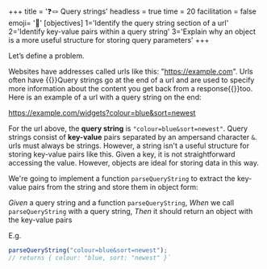 +++
title = '❓🪢 Query strings'
headless = true
time = 20
facilitation = false
emoji= '🧩'
[objectives]
    1='Identify the query string section of a url'
    2='Identify key-value pairs within a query string'
    3='Explain why an object is a more useful structure for storing query parameters'
+++

Let’s define a problem.

Websites have addresses called urls like this: "https://example.com". Urls often have {{<tooltip title="query strings">}}Query strings go at the end of a url and are used to specify more information about the content you get back from a response{{</tooltip>}}too. Here is an example of a url with a query string on the end:

https://example.com/widgets?colour=blue&sort=newest

For the url above, the **query string** is `"colour=blue&sort=newest"`. Query strings consist of **key-value** pairs separated by an ampersand character `&`. urls must always be strings. However, a string isn't a useful structure for storing key-value pairs like this. Given a key, it is not straightforward accessing the value.
However, objects are ideal for storing data in this way.

We're going to implement a function `parseQueryString` to extract the key-value pairs from the string and store them in object form:

_Given_ a query string and a function `parseQueryString`,
_When_ we call `parseQueryString` with a query string,
_Then_ it should return an object with the key-value pairs

E.g.

```js
parseQueryString("colour=blue&sort=newest");
// returns { colour: "blue, sort: "newest" }`
```
